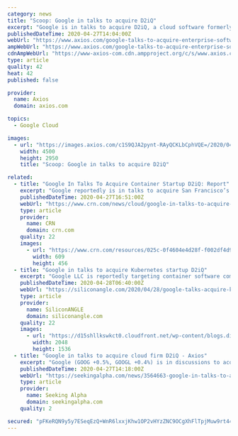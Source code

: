 ```yaml
---
category: news
title: "Scoop: Google in talks to acquire D2iQ"
excerpt: "Google is in talks to acquire D2iQ, a cloud software formerly known as Mesosphere, Axios has learned from a source close to the situation. Pricing: Expectations are that D2iQ would be valued north of the $250 million that D2iQ has raised from venture capitalists,"
publishedDateTime: 2020-04-27T14:04:00Z
webUrl: "https://www.axios.com/google-talks-to-acquire-enterprise-software-startup-d2iq-mesosphere-a0d428bf-2382-4ec6-8941-9e580e36086e.html"
ampWebUrl: "https://www.axios.com/google-talks-to-acquire-enterprise-software-startup-d2iq-mesosphere-a0d428bf-2382-4ec6-8941-9e580e36086e.html"
cdnAmpWebUrl: "https://www-axios-com.cdn.ampproject.org/c/s/www.axios.com/google-talks-to-acquire-enterprise-software-startup-d2iq-mesosphere-a0d428bf-2382-4ec6-8941-9e580e36086e.html"
type: article
quality: 42
heat: 42
published: false

provider:
  name: Axios
  domain: axios.com

topics:
  - Google Cloud

images:
  - url: "https://images.axios.com/c1S9QJA2pynt-RAyQCKLbCphVQE=/2020/04/27/1587971556861.jpg"
    width: 4500
    height: 2950
    title: "Scoop: Google in talks to acquire D2iQ"

related:
  - title: "Google In Talks To Acquire Container Startup D2iQ: Report"
    excerpt: "Google reportedly is in talks to acquire San Francisco’s D2iQ, an enterprise-grade cloud platform provider formerly known as Mesosphere until it pivoted to focus on Kubernetes last year"
    publishedDateTime: 2020-04-27T16:51:00Z
    webUrl: "https://www.crn.com/news/cloud/google-in-talks-to-acquire-container-startup-d2iq-report"
    type: article
    provider:
      name: CRN
      domain: crn.com
    quality: 22
    images:
      - url: "https://www.crn.com/resources/025c-0f4604e4d28f-f002df4d965f-1000/google-cloud-next-intro_002_.jpg"
        width: 609
        height: 456
  - title: "Google in talks to acquire Kubernetes startup D2iQ"
    excerpt: "Google LLC is reportedly targeting container software company D2iQ Inc. as a potential acquisition. D2iQ, formerly known as Mesosphere Inc., sells a platform and management tools for cloud-native applications built atop of Kubernetes,"
    publishedDateTime: 2020-04-28T06:40:00Z
    webUrl: "https://siliconangle.com/2020/04/28/google-talks-acquire-kubernetes-startup-d2iq/"
    type: article
    provider:
      name: SiliconANGLE
      domain: siliconangle.com
    quality: 22
    images:
      - url: "https://d15shllkswkct0.cloudfront.net/wp-content/blogs.dir/1/files/2020/04/3766865469_f279df394b_k.jpg"
        width: 2048
        height: 1536
  - title: "Google in talks to acquire cloud firm D2iQ - Axios"
    excerpt: "Google (GOOG +0.5%, GOOGL +0.4%) is in discussions to acquire D2iQ (the cloud start-up formerly known as Mesosphere), Axios reports. Such a deal would be for more than the $250M raised from VCs, but"
    publishedDateTime: 2020-04-27T14:18:00Z
    webUrl: "https://seekingalpha.com/news/3564663-google-in-talks-to-acquire-cloud-firm-d2iq-axios"
    type: article
    provider:
      name: Seeking Alpha
      domain: seekingalpha.com
    quality: 2

secured: "pFKeRQN9y5y7ESeqEzQ+WnR6lxxjKhw1OP2vHYzZNC9OCgXhFlTpjMuw9rt4409fzrhiTWRw15oLHmdpKXaGN6coaMpC+q2dcvXTIvd3phijACmv4+Ozu8Be6FbphLn8EGuK12HYpdIiMwHJYDsVU1jKbI+8NLzraM88K2uyPCdJGU0AeGCGzwGmrYoaXXTjaXVsXrcnZDMdQXWAwDPs6hacpZaYs1aMg8z/0dZjOFcoVDAJDASGw/0sflUpff4kXq5sTStrwVL1Vcx8/VCXdtQeyehtwIYZtJTd3PJh+WPinclkyq322wJwLL8hAnb8;shCxpKHPTpOw4K5+WMnvJQ=="
---
```



